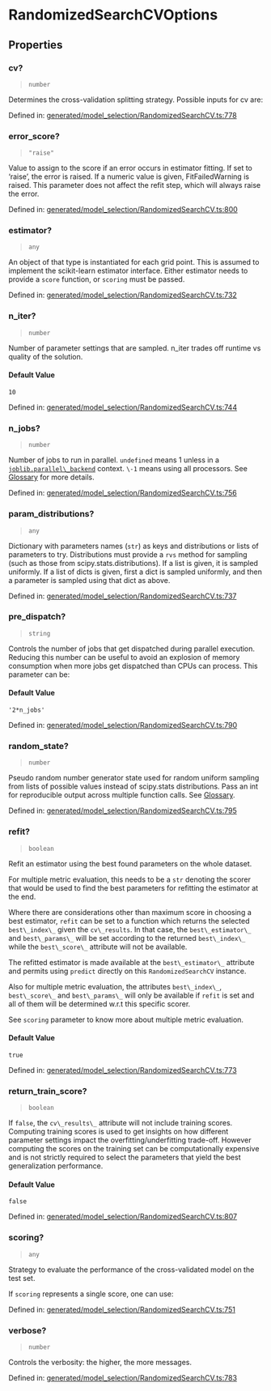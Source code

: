 # RandomizedSearchCVOptions

## Properties

### cv?

> `number`

Determines the cross-validation splitting strategy. Possible inputs for cv are:

Defined in:  [generated/model\_selection/RandomizedSearchCV.ts:778](https://github.com/transitive-bullshit/scikit-learn-ts/blob/122b3c0/packages/sklearn/src/generated/model_selection/RandomizedSearchCV.ts#L778)

### error\_score?

> `"raise"`

Value to assign to the score if an error occurs in estimator fitting. If set to ‘raise’, the error is raised. If a numeric value is given, FitFailedWarning is raised. This parameter does not affect the refit step, which will always raise the error.

Defined in:  [generated/model\_selection/RandomizedSearchCV.ts:800](https://github.com/transitive-bullshit/scikit-learn-ts/blob/122b3c0/packages/sklearn/src/generated/model_selection/RandomizedSearchCV.ts#L800)

### estimator?

> `any`

An object of that type is instantiated for each grid point. This is assumed to implement the scikit-learn estimator interface. Either estimator needs to provide a `score` function, or `scoring` must be passed.

Defined in:  [generated/model\_selection/RandomizedSearchCV.ts:732](https://github.com/transitive-bullshit/scikit-learn-ts/blob/122b3c0/packages/sklearn/src/generated/model_selection/RandomizedSearchCV.ts#L732)

### n\_iter?

> `number`

Number of parameter settings that are sampled. n\_iter trades off runtime vs quality of the solution.

#### Default Value

`10`

Defined in:  [generated/model\_selection/RandomizedSearchCV.ts:744](https://github.com/transitive-bullshit/scikit-learn-ts/blob/122b3c0/packages/sklearn/src/generated/model_selection/RandomizedSearchCV.ts#L744)

### n\_jobs?

> `number`

Number of jobs to run in parallel. `undefined` means 1 unless in a [`joblib.parallel\_backend`](https://joblib.readthedocs.io/en/latest/parallel.html#joblib.parallel_backend "(in joblib v1.3.0.dev0)") context. `\-1` means using all processors. See [Glossary](../../glossary.html#term-n_jobs) for more details.

Defined in:  [generated/model\_selection/RandomizedSearchCV.ts:756](https://github.com/transitive-bullshit/scikit-learn-ts/blob/122b3c0/packages/sklearn/src/generated/model_selection/RandomizedSearchCV.ts#L756)

### param\_distributions?

> `any`

Dictionary with parameters names (`str`) as keys and distributions or lists of parameters to try. Distributions must provide a `rvs` method for sampling (such as those from scipy.stats.distributions). If a list is given, it is sampled uniformly. If a list of dicts is given, first a dict is sampled uniformly, and then a parameter is sampled using that dict as above.

Defined in:  [generated/model\_selection/RandomizedSearchCV.ts:737](https://github.com/transitive-bullshit/scikit-learn-ts/blob/122b3c0/packages/sklearn/src/generated/model_selection/RandomizedSearchCV.ts#L737)

### pre\_dispatch?

> `string`

Controls the number of jobs that get dispatched during parallel execution. Reducing this number can be useful to avoid an explosion of memory consumption when more jobs get dispatched than CPUs can process. This parameter can be:

#### Default Value

`'2*n_jobs'`

Defined in:  [generated/model\_selection/RandomizedSearchCV.ts:790](https://github.com/transitive-bullshit/scikit-learn-ts/blob/122b3c0/packages/sklearn/src/generated/model_selection/RandomizedSearchCV.ts#L790)

### random\_state?

> `number`

Pseudo random number generator state used for random uniform sampling from lists of possible values instead of scipy.stats distributions. Pass an int for reproducible output across multiple function calls. See [Glossary](../../glossary.html#term-random_state).

Defined in:  [generated/model\_selection/RandomizedSearchCV.ts:795](https://github.com/transitive-bullshit/scikit-learn-ts/blob/122b3c0/packages/sklearn/src/generated/model_selection/RandomizedSearchCV.ts#L795)

### refit?

> `boolean`

Refit an estimator using the best found parameters on the whole dataset.

For multiple metric evaluation, this needs to be a `str` denoting the scorer that would be used to find the best parameters for refitting the estimator at the end.

Where there are considerations other than maximum score in choosing a best estimator, `refit` can be set to a function which returns the selected `best\_index\_` given the `cv\_results`. In that case, the `best\_estimator\_` and `best\_params\_` will be set according to the returned `best\_index\_` while the `best\_score\_` attribute will not be available.

The refitted estimator is made available at the `best\_estimator\_` attribute and permits using `predict` directly on this `RandomizedSearchCV` instance.

Also for multiple metric evaluation, the attributes `best\_index\_`, `best\_score\_` and `best\_params\_` will only be available if `refit` is set and all of them will be determined w.r.t this specific scorer.

See `scoring` parameter to know more about multiple metric evaluation.

#### Default Value

`true`

Defined in:  [generated/model\_selection/RandomizedSearchCV.ts:773](https://github.com/transitive-bullshit/scikit-learn-ts/blob/122b3c0/packages/sklearn/src/generated/model_selection/RandomizedSearchCV.ts#L773)

### return\_train\_score?

> `boolean`

If `false`, the `cv\_results\_` attribute will not include training scores. Computing training scores is used to get insights on how different parameter settings impact the overfitting/underfitting trade-off. However computing the scores on the training set can be computationally expensive and is not strictly required to select the parameters that yield the best generalization performance.

#### Default Value

`false`

Defined in:  [generated/model\_selection/RandomizedSearchCV.ts:807](https://github.com/transitive-bullshit/scikit-learn-ts/blob/122b3c0/packages/sklearn/src/generated/model_selection/RandomizedSearchCV.ts#L807)

### scoring?

> `any`

Strategy to evaluate the performance of the cross-validated model on the test set.

If `scoring` represents a single score, one can use:

Defined in:  [generated/model\_selection/RandomizedSearchCV.ts:751](https://github.com/transitive-bullshit/scikit-learn-ts/blob/122b3c0/packages/sklearn/src/generated/model_selection/RandomizedSearchCV.ts#L751)

### verbose?

> `number`

Controls the verbosity: the higher, the more messages.

Defined in:  [generated/model\_selection/RandomizedSearchCV.ts:783](https://github.com/transitive-bullshit/scikit-learn-ts/blob/122b3c0/packages/sklearn/src/generated/model_selection/RandomizedSearchCV.ts#L783)
